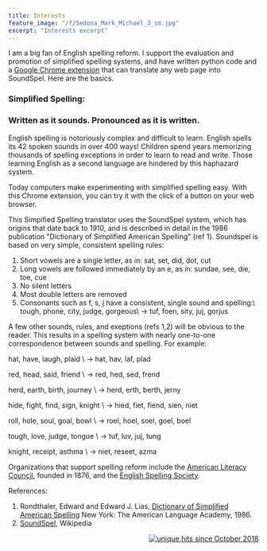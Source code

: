 ```yaml
---
title: Interests
feature_image: "/f/Sedona_Mark_Michael_3_sm.jpg"
excerpt: "Interests excerpt"
---
```


I am a big fan of English spelling reform.  I support the evaluation and promotion of simplified spelling systems, and have written python code and a 
<a href="https://chrome.google.com/webstore/detail/simplified-spelling/aaacilckajbambkbjbeghcjjobcibnkb"
 target="_blank">Google Chrome extension</a> that can translate any web page into SoundSpel.  Here are the basics.

### Simplified Spelling: 
### Written as it sounds. Pronounced as it is written.

English spelling is notoriously complex and difficult to learn. English spells its 42 spoken sounds in over 400 ways! Children spend years memorizing thousands of spelling exceptions in order to learn to read and write. Those learning English as a second language are hindered by this haphazard system.

Today computers make experimenting with simplified spelling easy. With this Chrome extension, you can try it with the click of a button on your web browser.

This Simpified Spelling translator uses the SoundSpel system, which has origins that date back to 1910, and is described in detail in the 1986 publication "Dictionary of Simplified American Spelling" (ref 1). Soundspel is based on very simple, consistent spelling rules:


1. Short vowels are a single letter, as in: 
    sat, set, did, dot, cut
2. Long vowels are followed immediately 
    by an e, as in: sundae, see, die, toe, cue
3. No silent letters
4. Most double letters are removed
5. Consonants such as f, s, j have a 
    consistent, single sound and spelling:\\
    tough, phone, city, judge, gorgeous\\
    → tuf, foen, sity, juj, gorjus

A few other sounds, rules, and exeptions (refs 1,2) will be obvious to the reader. This results in a spelling system with nearly one-to-one correspondence between sounds and spelling. For example:

hat, have, laugh, plaid \\
→ hat, hav, laf, plad

red, head, said, friend \\
→ red, hed, sed, frend

herd, earth, birth, journey \\
→ herd, erth, berth, jerny

hide, fight, find, sign, knight \\
→ hied, fiet, fiend, sien, niet

roll, hole, soul, goal, bowl \\
→ roel, hoel, soel, goel, boel

tough, love, judge, tongue \\
→ tuf, luv, juj, tung

knight, receipt, asthma \\
→ niet, reseet, azma

Organizations that support spelling reform include the <a href="www.americanliteracy.com" target="_blank">American Literacy Council</a>, founded in 1876, and the <a href="http://www.spellingsociety.org" target="_blank">English Spelling Society</a>.

References:
1. Rondthaler, Edward and Edward J. Lias, 
<a href="https://www.americanliteracy.com/resources/Dictionary_of_Simplified_American_Spelling.pdf" target="_blank">Dictionary of Simplified American Spelling</a>
New York: The American Language Academy, 1986. 
2. <a href="https://en.wikipedia.org/wiki/SoundSpel" target="_blank">SoundSpel</a>, Wikipedia

<!-- Global site tag (gtag.js) - Google Analytics -->
<script async src="https://www.googletagmanager.com/gtag/js?id=UA-117564648-5"></script>
<script>
  window.dataLayer = window.dataLayer || [];
  function gtag(){dataLayer.push(arguments);}
  gtag('js', new Date());

  gtag('config', 'UA-117564648-5');
</script>

<p align="right">
<a href="http://www.hitwebcounter.com">
<img src="http://hitwebcounter.com/counter/counter.php?page=6998017&style=0006&nbdigits=4&type=ip&initCount=0" title="unique hits since October 2018" border="0"></a>
